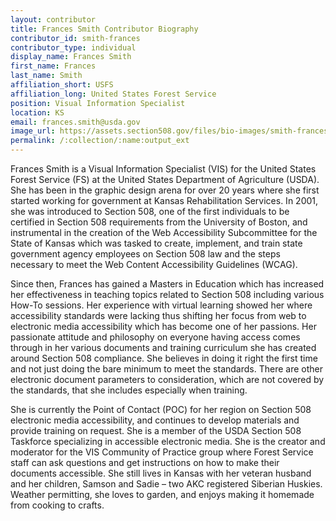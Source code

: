 ```yaml
---
layout: contributor
title: Frances Smith Contributor Biography
contributor_id: smith-frances
contributor_type: individual
display_name: Frances Smith
first_name: Frances
last_name: Smith
affiliation_short: USFS
affiliation_long: United States Forest Service
position: Visual Information Specialist
location: KS
email: frances.smith@usda.gov
image_url: https://assets.section508.gov/files/bio-images/smith-frances-1.jpg
permalink: /:collection/:name:output_ext
---
```

Frances Smith is a Visual Information Specialist (VIS) for the United States Forest Service (FS) at the United States Department of Agriculture (USDA). She has been in the graphic design arena for over 20 years where she first started working for government at Kansas Rehabilitation Services. In 2001, she was introduced to Section 508, one of the first individuals to be certified in Section 508 requirements from the University of Boston, and instrumental in the creation of the Web Accessibility Subcommittee for the State of Kansas which was tasked to create, implement, and train state government agency employees on Section 508 law and the steps necessary to meet the Web Content Accessibility Guidelines (WCAG).

Since then, Frances has gained a Masters in Education which has increased her effectiveness in teaching topics related to Section 508 including various How-To sessions. Her experience with virtual learning showed her where accessibility standards were lacking thus shifting her focus from web to electronic media accessibility which has become one of her passions. Her passionate attitude and philosophy on everyone having access comes through in her various documents and training curriculum she has created around Section 508 compliance. She believes in doing it right the first time and not just doing the bare minimum to meet the standards. There are other electronic document parameters to consideration, which are not covered by the standards, that she includes especially when training.

She is currently the Point of Contact (POC) for her region on Section 508 electronic media accessibility, and continues to develop materials and provide training on request. She is a member of the USDA Section 508 Taskforce specializing in accessible electronic media. She is the creator and moderator for the VIS Community of Practice group where Forest Service staff can ask questions and get instructions on how to make their documents accessible. She still lives in Kansas with her veteran husband and her children, Samson and Sadie – two AKC registered Siberian Huskies. Weather permitting, she loves to garden, and enjoys making it homemade from cooking to crafts.